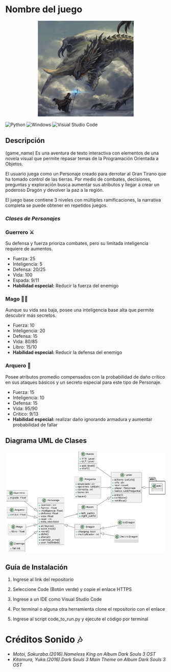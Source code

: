 # Nombre del juego
<p align="center">
<img src="img//cover.jpg" alt="cover" width="300" height="300"/>
<p>

![Python](https://img.shields.io/badge/Python-FFD43B?style=for-the-badge&logo=python&logoColor=blue)
![Windows](https://img.shields.io/badge/Windows-0078D6?style=for-the-badge&logo=windows&logoColor=white)
![Visual Studio Code](https://img.shields.io/badge/Visual%20Studio%20Code-0078d7.svg?style=for-the-badge&logo=visual-studio-code&logoColor=white)

## **Descripción**
(game_name) Es una aventura de texto interactiva con elementos de una novela visual que permite repasar temas de la Programación Orientada a Objetos.

El usuario juega como un Personaje creado para derrotar al Gran Tirano que ha tomado control de las tierras. Por medio de combates, decisiones, preguntas y exploración busca aumentar sus atributos y llegar a crear un poderoso Dragón y devolver la paz a la región.

El juego base contiene 3 niveles con múltiples ramificaciones, la narrativa completa se puede obtener en repetidos juegos.

###  *Clases de Personajes* 
### **Guerrero** :crossed_swords:
Su defensa y fuerza prioriza combates, pero su limitada inteligencia requiere de aumentos.
* Fuerza: 25
* Inteligencia: 5
* Defensa: 20/25
* Vida: 100
* Espada: 9/11
* **Habilidad especial:** Reducir la fuerza del enemigo

### **Mago** :mage_man:
Aunque su vida sea baja, posee una inteligencia base alta que permite descubrir más secretos.
* Fuerza: 10 
* Inteligencia: 20
* Defensa: 15
* Vida: 80/85
* Libro: 15/10
* **Habilidad especial:** Reducir la defensa del enemigo

### **Arquero** :bow_and_arrow:
Posee atributos promedio compensados con la probabilidad de daño crítico en sus ataques básicos y un secreto especial para este tipo de Personaje.
* Fuerza: 15
* Inteligencia: 10
* Defensa: 15
* Vida: 95/90
* Crítico: 9/13
* **Habilidad especial:** realizar daño ignorando armadura y aumentar probabilidad de fallar

## Diagrama UML de Clases
![UML](img//UML.png)

## Guía de Instalación
1. Ingrese al link del repositorio 

2. Seleccione Code (Botón verde) y copie el enlace HTTPS 

3. Ingrese a un IDE como Visual Studio Code 

4. Por terminal o alguna otra herramienta clone el repositorio con el enlace 

6. Ingrese al script code_to_run.py y ejecute el código por terminal 

# Créditos Sonido :notes:
+ *Motoi, Sakuraba.(2016).Nameless King on Album Dark Souls 3 OST*
+ *Kitamura, Yuka.(2016).Dark Souls 3 Main Theme on Album Dark Souls 3 OST*
